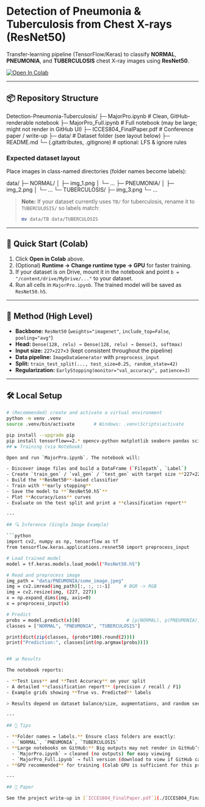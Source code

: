 # Detection of Pneumonia & Tuberculosis from Chest X-rays (ResNet50)

Transfer-learning pipeline (TensorFlow/Keras) to classify **NORMAL**, **PNEUMONIA**, and **TUBERCULOSIS** chest X-ray images using **ResNet50**.

[![Open In Colab](https://colab.research.google.com/assets/colab-badge.svg)](https://colab.research.google.com/github/ayinam-alekhya/Detection-Pneumonia-Tuberculosis/blob/main/MajorPro.ipynb)

---

## 📦 Repository Structure

Detection-Pneumonia-Tuberculosis/
├─ MajorPro.ipynb # Clean, GitHub-renderable notebook
├─ MajorPro_Full.ipynb # Full notebook (may be large; might not render in GitHub UI)
├─ ICCES804_FinalPaper.pdf # Conference paper / write-up
├─ data/ # Dataset folder (see layout below)
├─ README.md
└─ (.gitattributes, .gitignore) # optional: LFS & ignore rules

### Expected dataset layout

Place images in class-named directories (folder names become labels):

data/
├─ NORMAL/
│ ├─ img_1.png
│ └─ ...
├─ PNEUMONIA/
│ ├─ img_2.png
│ └─ ...
└─ TUBERCULOSIS/
├─ img_3.png
└─ ...

> **Note:** If your dataset currently uses `TB/` for tuberculosis, rename it to `TUBERCULOSIS/` so labels match:
> ```bash
> mv data/TB data/TUBERCULOSIS
> ```

---

## 🚀 Quick Start (Colab)

1. Click **Open in Colab** above.
2. (Optional) **Runtime → Change runtime type → GPU** for faster training.
3. If your dataset is on Drive, mount it in the notebook and point `b = "/content/drive/MyDrive/..."` to your dataset.
4. Run all cells in `MajorPro.ipynb`. The trained model will be saved as `ResNet50.h5`.

---

## 🧠 Method (High Level)

- **Backbone:** `ResNet50` (`weights="imagenet"`, `include_top=False`, `pooling="avg"`)
- **Head:** `Dense(128, relu) → Dense(128, relu) → Dense(3, softmax)`
- **Input size:** `227×227×3` (kept consistent throughout the pipeline)
- **Data pipeline:** `ImageDataGenerator` with `preprocess_input`
- **Split:** `train_test_split(..., test_size=0.25, random_state=42)`
- **Regularization:** `EarlyStopping(monitor="val_accuracy", patience=3)`

---

## 🛠️ Local Setup

```bash
# (Recommended) create and activate a virtual environment
python -m venv .venv
source .venv/bin/activate       # Windows: .venv\Scripts\activate

pip install --upgrade pip
pip install tensorflow==2.* opencv-python matplotlib seaborn pandas scikit-learn imutils
## ▶️ Training (via Notebook)

Open and run `MajorPro.ipynb`. The notebook will:

- Discover image files and build a DataFrame (`Filepath`, `Label`)
- Create `train_gen` / `val_gen` / `test_gen` with target size **227×227**
- Build the **ResNet50**-based classifier
- Train with **early stopping**
- Save the model to **`ResNet50.h5`**
- Plot **Accuracy/Loss** curves
- Evaluate on the test split and print a **classification report**

---

## 🔍 Inference (Single Image Example)

```python
import cv2, numpy as np, tensorflow as tf
from tensorflow.keras.applications.resnet50 import preprocess_input

# Load trained model
model = tf.keras.models.load_model("ResNet50.h5")

# Read and preprocess image
img_path = "data/PNEUMONIA/some_image.jpeg"
img = cv2.imread(img_path)[:, :, ::-1]     # BGR -> RGB
img = cv2.resize(img, (227, 227))
x = np.expand_dims(img, axis=0)
x = preprocess_input(x)

# Predict
probs = model.predict(x)[0]                 # [p(NORMAL), p(PNEUMONIA), p(TUBERCULOSIS)]
classes = ["NORMAL", "PNEUMONIA", "TUBERCULOSIS"]

print(dict(zip(classes, (probs*100).round(2))))
print("Prediction:", classes[int(np.argmax(probs))])


## 📊 Results

The notebook reports:

- **Test Loss** and **Test Accuracy** on your split
- A detailed **classification report** (precision / recall / F1)
- Example grids showing **True vs. Predicted** labels

> Results depend on dataset balance/size, augmentations, and random seed.

---

## 🧭 Tips

- **Folder names = labels.** Ensure class folders are exactly:
  - `NORMAL`, `PNEUMONIA`, `TUBERCULOSIS`
- **Large notebooks on GitHub:** Big outputs may not render in GitHub’s viewer. Keep:
  - `MajorPro.ipynb` → cleaned (no outputs) for easy viewing
  - `MajorPro_Full.ipynb` → full version (download to view if GitHub can’t render)
- **GPU recommended** for training (Colab GPU is sufficient for this project scale).

---

## 📄 Paper

See the project write-up in [`ICCES804_FinalPaper.pdf`](./ICCES804_FinalPaper.pdf).




